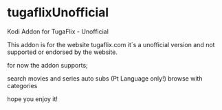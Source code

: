 # tugaflixUnofficial
Kodi Addon for TugaFlix - Unofficial


This addon is for the website tugaflix.com 
it´s a unofficial version and not supported or endorsed by the website.

for now the addon supports;

 search movies and series
 auto subs (Pt Language only!)
 browse with categories
 
 hope you enjoy it!
